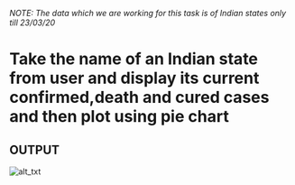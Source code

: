 *NOTE: The data which we are working for this task is of Indian states only till  23/03/20*

# Take the name of an Indian state from user and display its current confirmed,death and cured cases and then plot using pie chart

## OUTPUT

![alt_txt](https://github.com/sumyak/COVID-19/blob/master/task%207/Screenshot%20(308).png?raw=true)

